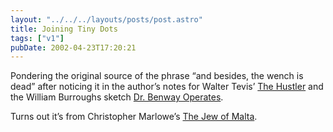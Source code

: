 ```yaml
---
layout: "../../../layouts/posts/post.astro"
title: Joining Tiny Dots
tags: ["v1"]
pubDate: 2002-04-23T17:20:21
---
```


Pondering the original source of the phrase &#8220;and besides, the wench is dead&#8221; after noticing it in the author&#8217;s notes for Walter Tevis&#8217; [The Hustler][1] and the William Burroughs sketch [Dr. Benway Operates][2].

Turns out it&#8217;s from Christopher Marlowe&#8217;s [The Jew of Malta][3].

[1]: http://www.amazon.co.uk/exec/obidos/ASIN/0747539723/ohsky "'I made up Fast Eddie, too. Sarah might, in a way, be me; but that was in another country, and besides the wench is dead' - Walter Tevis' The Hustler on Amazon.co.uk"
[2]: http://www.lucaspickford.com/burrroutines.htm#benway "'And once I was caught short without instrument one and removed a uterine tumor with my teeth. That was in the Upper Effendi, and besides...the wench is dead' - William Burroughs sketch 'Dr. Benway Operates'"
[3]: http://www.perseus.tufts.edu/cgi-bin/ptext?doc=Perseus%3Atext%3A1999.03.0013&query=head%3D%2317#anch22 "Christopher Marlowe's 'The Jew of Malta' - Act 4, Scene 1, Line 42"
